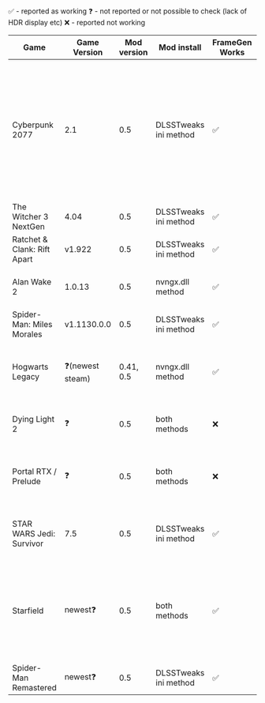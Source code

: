 ✅ - reported as working
❓ - not reported or not possible to check (lack of HDR display etc)
❌ - reported not working

| Game                        | Game Version | Mod version | Mod install | FrameGen Works | Ingame HDR | Other issues                                           |
|-----------------------------|---------|-------------|-------------|-------|------------|----------------------------------------------------------------------|
| Cyberpunk 2077              | 2.1     | 0.5         | DLSSTweaks ini method  | ✅     | ✅          | Ghosting/artifact line at the bottem of the screen when driving fast, reported no ghosting when using no upscale/FSR2 upscale instead of DLSS, can be issue of DLSS upscale or FG bug |
| The Witcher 3 NextGen       | 4.04    | 0.5         | DLSSTweaks ini method  | ✅     | ✅          | Looks like no issues                                   |
| Ratchet & Clank: Rift Apart | v1.922  | 0.5         | DLSSTweaks ini method  | ✅     | ✅          | Garbled UI even without any upscale enabled            |
| Alan Wake 2                 | 1.0.13  | 0.5         | nvngx.dll method       | ✅     | ✅          | Ghosting around player character in DLSS upscale mode  |
| Spider-Man: Miles Morales   | v1.1130.0.0  | 0.5    | DLSSTweaks ini method  | ✅     | ❓ | Looks like no issues                          |
| Hogwarts Legacy             | ❓(newest steam)  | 0.41, 0.5  | nvngx.dll method  | ✅ | ❓ | No UI artifacts, can not use DLSS Sharpening with FG, causes game crash  |
| Dying Light 2               | ❓      | 0.5         | both methods            | ❌     | ❓ | both install methods reported not working   |
| Portal RTX / Prelude        | ❓      | 0.5         | both methods            | ❌     | ❓ | both install methods reported not working, no FG available or crashing   |
| STAR WARS Jedi: Survivor    | 7.5     | 0.5         | DLSSTweaks ini method  | ✅     | ❓ | User had to rename nvngx.dll to dxgi.dll to make it work   |
| Starfield                   | newest❓ | 0.5        | both methods           | ✅     | ❓ | Looks to be okay, but nvngx.dll method can crash when travelling between planets, dlsstweaks ini does not  |
| Spider-Man Remastered       | newest❓ | 0.5        | DLSSTweaks ini method  | ✅     | ❓ | Looks like no issues |
